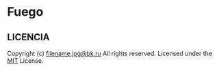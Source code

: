 # Fuego

## LICENCIA

Copyright (c) filename.jpg@bk.ru
All rights reserved.
Licensed under the [MIT](LICENSE.txt) License.
